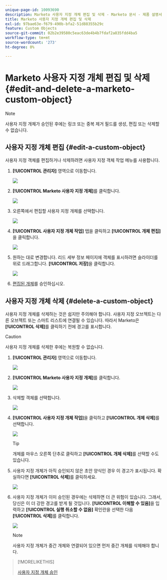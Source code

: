 ```yaml
---
unique-page-id: 10093690
description: Marketo 사용자 지정 개체 편집 및 삭제 - Marketo 문서 - 제품 설명서
title: Marketo 사용자 지정 개체 편집 및 삭제
exl-id: 97bae63e-f679-490b-bfa2-51d88355b29c
feature: Custom Objects
source-git-commit: 02b2e39580c5eac63de4b4b7fdaf2a835fdd4ba5
workflow-type: tm+mt
source-wordcount: '273'
ht-degree: 0%

---
```


# Marketo 사용자 지정 개체 편집 및 삭제 {#edit-and-delete-a-marketo-custom-object}

>[!NOTE]
>
>사용자 지정 개체가 승인된 후에는 링크 또는 중복 제거 필드를 생성, 편집 또는 삭제할 수 없습니다.

## 사용자 지정 개체 편집 {#edit-a-custom-object}

사용자 지정 객체를 편집하거나 삭제하려면 사용자 지정 객체 작업 메뉴를 사용합니다.

1. **[!UICONTROL 관리자]** 영역으로 이동합니다.

   ![](assets/edit-and-delete-a-marketo-custom-object-1.png)

1. **[!UICONTROL Marketo 사용자 지정 개체]**&#x200B;를 클릭합니다.

   ![](assets/edit-and-delete-a-marketo-custom-object-2.png)

1. 오른쪽에서 편집할 사용자 지정 개체를 선택합니다.

   ![](assets/edit-and-delete-a-marketo-custom-object-3.png)

1. **[!UICONTROL 사용자 지정 개체 작업]** 탭을 클릭하고 **[!UICONTROL 개체 편집]**&#x200B;을 클릭합니다.

   ![](assets/edit-and-delete-a-marketo-custom-object-4.png)

1. 원하는 대로 변경합니다. 리드 세부 정보 페이지에 객체를 표시하려면 슬라이더를 위로 드래그합니다. **[!UICONTROL 저장]**&#x200B;을 클릭합니다.

   ![](assets/edit-and-delete-a-marketo-custom-object-5.png)

1. [편집된 개체](/help/marketo/product-docs/administration/marketo-custom-objects/approve-a-custom-object.md)를 승인하십시오.

## 사용자 지정 개체 삭제 {#delete-a-custom-object}

사용자 지정 개체를 삭제하는 것은 쉽지만 주의해야 합니다. 사용자 지정 오브젝트는 다른 오브젝트 또는 스마트 리스트에 연결될 수 있습니다. 따라서 Marketo은 **[!UICONTROL 삭제]**&#x200B;를 클릭하기 전에 경고를 표시합니다.

>[!CAUTION]
>
>사용자 지정 개체를 삭제한 후에는 복원할 수 없습니다.

1. **[!UICONTROL 관리자]** 영역으로 이동합니다.

   ![](assets/edit-and-delete-a-marketo-custom-object-6.png)

1. **[!UICONTROL Marketo 사용자 지정 개체]**&#x200B;를 클릭합니다.

   ![](assets/edit-and-delete-a-marketo-custom-object-7.png)

1. 삭제할 객체를 선택합니다.

   ![](assets/edit-and-delete-a-marketo-custom-object-8.png)

1. **[!UICONTROL 사용자 지정 개체 작업]**&#x200B;을 클릭하고 **[!UICONTROL 개체 삭제]**&#x200B;를 선택합니다.

   ![](assets/edit-and-delete-a-marketo-custom-object-9.png)

   >[!TIP]
   >
   >개체를 마우스 오른쪽 단추로 클릭하고 **[!UICONTROL 개체 삭제]**&#x200B;를 선택할 수도 있습니다.

1. 사용자 지정 개체가 아직 승인되지 않은 초안 양식인 경우 이 경고가 표시됩니다. 확실하다면 **[!UICONTROL 삭제]**&#x200B;를 클릭하세요.

   ![](assets/edit-and-delete-a-marketo-custom-object-10.png)

1. 사용자 지정 개체가 이미 승인된 경우에는 삭제하면 더 큰 위험이 있습니다. 그래서, 당신은 이 더 강한 경고를 받게 될 것입니다. **[!UICONTROL 이해할 수 있음]**&#x200B;을 입력하고 **[!UICONTROL 실행 취소할 수 없음]** 확인란을 선택한 다음 **[!UICONTROL 삭제]**&#x200B;를 클릭합니다.

   ![](assets/edit-and-delete-a-marketo-custom-object-11.png)

   >[!NOTE]
   >
   >사용자 지정 개체가 중간 개체와 연결되어 있으면 먼저 중간 개체를 삭제해야 합니다.

>[!MORELIKETHIS]
>
>[사용자 지정 개체 승인](/help/marketo/product-docs/administration/marketo-custom-objects/approve-a-custom-object.md)
